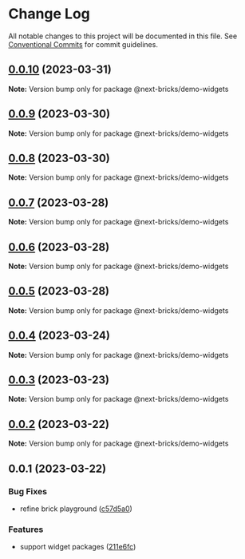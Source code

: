 # Change Log

All notable changes to this project will be documented in this file.
See [Conventional Commits](https://conventionalcommits.org) for commit guidelines.

## [0.0.10](https://github.com/easyops-cn/next-core/compare/@next-bricks/demo-widgets@0.0.9...@next-bricks/demo-widgets@0.0.10) (2023-03-31)

**Note:** Version bump only for package @next-bricks/demo-widgets





## [0.0.9](https://github.com/easyops-cn/next-core/compare/@next-bricks/demo-widgets@0.0.8...@next-bricks/demo-widgets@0.0.9) (2023-03-30)

**Note:** Version bump only for package @next-bricks/demo-widgets





## [0.0.8](https://github.com/easyops-cn/next-core/compare/@next-bricks/demo-widgets@0.0.7...@next-bricks/demo-widgets@0.0.8) (2023-03-30)

**Note:** Version bump only for package @next-bricks/demo-widgets





## [0.0.7](https://github.com/easyops-cn/next-core/compare/@next-bricks/demo-widgets@0.0.6...@next-bricks/demo-widgets@0.0.7) (2023-03-28)

**Note:** Version bump only for package @next-bricks/demo-widgets





## [0.0.6](https://github.com/easyops-cn/next-core/compare/@next-bricks/demo-widgets@0.0.5...@next-bricks/demo-widgets@0.0.6) (2023-03-28)

**Note:** Version bump only for package @next-bricks/demo-widgets





## [0.0.5](https://github.com/easyops-cn/next-core/compare/@next-bricks/demo-widgets@0.0.4...@next-bricks/demo-widgets@0.0.5) (2023-03-28)

**Note:** Version bump only for package @next-bricks/demo-widgets





## [0.0.4](https://github.com/easyops-cn/next-core/compare/@next-bricks/demo-widgets@0.0.3...@next-bricks/demo-widgets@0.0.4) (2023-03-24)

**Note:** Version bump only for package @next-bricks/demo-widgets





## [0.0.3](https://github.com/easyops-cn/next-core/compare/@next-bricks/demo-widgets@0.0.2...@next-bricks/demo-widgets@0.0.3) (2023-03-23)

**Note:** Version bump only for package @next-bricks/demo-widgets





## [0.0.2](https://github.com/easyops-cn/next-core/compare/@next-bricks/demo-widgets@0.0.1...@next-bricks/demo-widgets@0.0.2) (2023-03-22)

**Note:** Version bump only for package @next-bricks/demo-widgets

## 0.0.1 (2023-03-22)

### Bug Fixes

- refine brick playground ([c57d5a0](https://github.com/easyops-cn/next-core/commit/c57d5a049bd9aa2bc2058cdbed6ee3d880787652))

### Features

- support widget packages ([211e6fc](https://github.com/easyops-cn/next-core/commit/211e6fca509e6885df33c6ec672b01edd71a773b))
